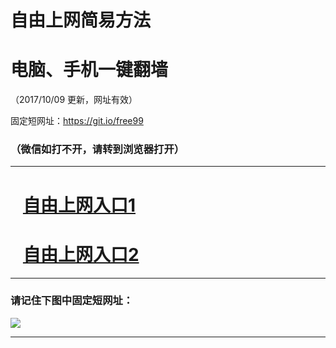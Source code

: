 ﻿# 自由上网简易方法

# 电脑、手机一键翻墙

（2017/10/09 更新，网址有效）

固定短网址：https://git.io/free99

### （微信如打不开，请转到浏览器打开）


***





# &nbsp;&nbsp; <a href="http://ft2453925046.fwq-tz-1001.info/fwqtz01.html?t=100900121978 " target="_blank">自由上网入口1</a>
# &nbsp;&nbsp; <a href="http://ft3176614763.fwq-tz-1002.info/fwqtz02.html?t=10090016573 " target="_blank">自由上网入口2</a>
***

### 请记住下图中固定短网址：

<img src="https://s3-us-west-2.amazonaws.com/fwq-1001/yjfq-20170905okok.png" /> 


***

